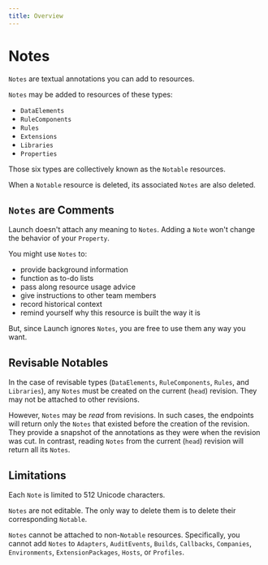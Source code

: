 ```yaml
---
title: Overview
---
```


# Notes

`Notes` are textual annotations you can add to resources.

`Notes` may be added to resources of these types:
- `DataElements`
- `RuleComponents`
- `Rules`
- `Extensions`
- `Libraries`
- `Properties`

Those six types are collectively known as the `Notable` resources.

When a `Notable` resource is deleted, its associated `Notes` are also deleted.

## `Notes` are Comments
Launch doesn't attach any meaning to `Notes`.
Adding a `Note` won't change the behavior of your `Property`.

You might use `Notes` to:
- provide background information
- function as to-do lists
- pass along resource usage advice
- give instructions to other team members
- record historical context
- remind yourself why this resource is built the way it is

But, since Launch ignores `Notes`, you are free to use them any way you want.

## Revisable Notables

In the case of revisable types
(`DataElements`, `RuleComponents`, `Rules`, and `Libraries`),
any `Notes` must be created on the current (`head`)
revision. They may not be attached to other revisions.

However, `Notes` may be _read_ from revisions. In such cases, the endpoints
will return only the `Notes` that existed before the creation of the revision.
They provide a snapshot of the annotations as they were when the revision was cut.
In contrast, reading `Notes` from the current (`head`) revision will return all
its `Notes`.

## Limitations

Each `Note` is limited to 512 Unicode characters.

`Notes` are not editable.
The only way to delete them is to delete their corresponding `Notable`.

`Notes` cannot be attached to non-`Notable` resources. Specifically,
you cannot add `Notes` to
`Adapters`, `AuditEvents`, `Builds`, `Callbacks`, `Companies`,
`Environments`, `ExtensionPackages`, `Hosts`, or `Profiles`.
